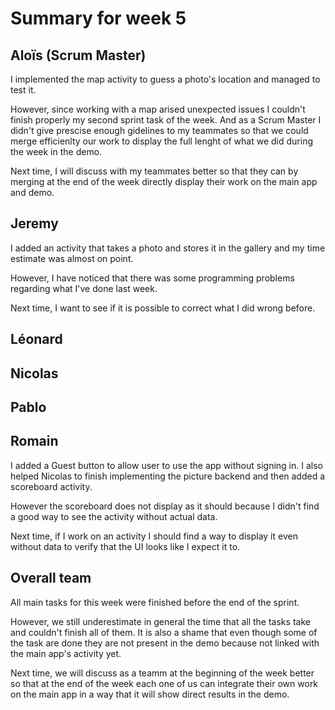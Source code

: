 # Summary for week 5


## Aloïs (Scrum Master)

I implemented the map activity to guess a photo's location and managed to test it.

However, since working with a map arised unexpected issues I couldn't finish properly my second sprint task of the week. And as a Scrum Master I didn't give prescise enough gidelines to my teammates so that we could merge efficienlty our work to display the full lenght of what we did during the week in the demo.

Next time, I will discuss with my teammates better so that they can by merging at the end of the week directly display their work on the main app and demo.

## Jeremy

I added an activity that takes a photo and stores it in the gallery and my time estimate was almost on point.

However, I have noticed that there was some programming problems regarding what I've done last week.

Next time, I want to see if it is possible to correct what I did wrong before.


## Léonard


## Nicolas


## Pablo


## Romain 
I added a Guest button to allow user to use the app without signing in. I also helped Nicolas to finish implementing the picture backend and then added a scoreboard activity. 

However the scoreboard does not display as it should because I didn't find a good way to see the activity without actual data.

Next time, if I work on an activity I should find a way to display it even without data to verify that the UI looks like I expect it to.

## Overall team

All main tasks for this week were finished before the end of the sprint.

However, we still underestimate in general the time that all the tasks take and couldn't finish all of them. It is also a shame that even though some of the task are done they are not present in the demo because not linked with the main app's activity yet. 

Next time, we will discuss as a teamm at the beginning of the week better so that at the end of the week each one of us can integrate their own work on the main app in a way that it will show direct results in the demo.

